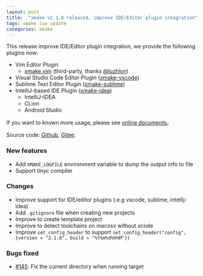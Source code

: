 ```yaml
---
layout: post
title:  "xmake v2.1.8 released, improve IDE/Editor plugin integration"
tags: xmake lua update
categories: xmake
---
```


This release improve IDE/Editor plugin integration, we provide the following plugins now:

- Vim Editor Plugin
  - [xmake.vim](https://github.com/luzhlon/xmake.vim) (third-party, thanks [@luzhlon](https://github.com/luzhlon))
- Visual Studio Code Editor Plugin ([xmake-vscode](https://github.com/tboox/xmake-vscode))
- Sublime Text Editor Plugin ([xmake-sublime](https://github.com/tboox/xmake-sublime))
- IntelliJ-based IDE Plugin ([xmake-idea](https://github.com/tboox/xmake-idea))
  - IntelliJ-IDEA 
  - CLion 
  - Android Studio 

If you want to known more usage, please see [online documents](http://xmake.io/#/home)。

Source code: [Github](https://github.com/tboox/xmake), [Gitee](https://gitee.com/tboox/xmake).

### New features

* Add `XMAKE_LOGFILE` environment variable to dump the output info to file
* Support tinyc compiler

### Changes

* Improve support for IDE/editor plugins (.e.g vscode, sublime, intellij-idea)
* Add `.gitignore` file when creating new projects
* Improve to create template project
* Improve to detect toolchains on macosx without xcode
* Improve `set_config_header` to support `set_config_header("config", {version = "2.1.8", build = "%Y%m%d%H%M"})`

### Bugs fixed

* [#145](https://github.com/tboox/xmake/issues/145): Fix the current directory when running target
